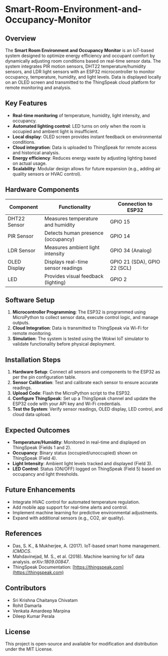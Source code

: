 # Smart-Room-Environment-and-Occupancy-Monitor

## Overview
The **Smart Room Environment and Occupancy Monitor** is an IoT-based system designed to optimize energy efficiency and occupant comfort by dynamically adjusting room conditions based on real-time sensor data. The system integrates PIR motion sensors, DHT22 temperature/humidity sensors, and LDR light sensors with an ESP32 microcontroller to monitor occupancy, temperature, humidity, and light levels. Data is displayed locally on an OLED screen and transmitted to the ThingSpeak cloud platform for remote monitoring and analysis.

## Key Features
- **Real-time monitoring** of temperature, humidity, light intensity, and occupancy.
- **Automated lighting control**: LED turns on only when the room is occupied and ambient light is insufficient.
- **Local display**: OLED screen provides instant feedback on environmental conditions.
- **Cloud integration**: Data is uploaded to ThingSpeak for remote access and historical analysis.
- **Energy efficiency**: Reduces energy waste by adjusting lighting based on actual usage.
- **Scalability**: Modular design allows for future expansion (e.g., adding air quality sensors or HVAC control).

## Hardware Components
| Component          | Functionality                          | Connection to ESP32       |
|--------------------|----------------------------------------|---------------------------|
| DHT22 Sensor       | Measures temperature and humidity      | GPIO 15                   |
| PIR Sensor         | Detects human presence (occupancy)     | GPIO 14                   |
| LDR Sensor         | Measures ambient light intensity       | GPIO 34 (Analog)          |
| OLED Display       | Displays real-time sensor readings     | GPIO 21 (SDA), GPIO 22 (SCL) |
| LED                | Provides visual feedback (lighting)    | GPIO 2                    |

## Software Setup
1. **Microcontroller Programming**: The ESP32 is programmed using MicroPython to collect sensor data, execute control logic, and manage outputs.
2. **Cloud Integration**: Data is transmitted to ThingSpeak via Wi-Fi for remote monitoring.
3. **Simulation**: The system is tested using the Wokwi IoT simulator to validate functionality before physical deployment.

## Installation Steps
1. **Hardware Setup**: Connect all sensors and components to the ESP32 as per the pin configuration table.
2. **Sensor Calibration**: Test and calibrate each sensor to ensure accurate readings.
3. **Upload Code**: Flash the MicroPython script to the ESP32.
4. **Configure ThingSpeak**: Set up a ThingSpeak channel and update the ESP32 code with your API key and Wi-Fi credentials.
5. **Test the System**: Verify sensor readings, OLED display, LED control, and cloud data upload.

## Expected Outcomes
- **Temperature/Humidity**: Monitored in real-time and displayed on ThingSpeak (Fields 1 and 2).
- **Occupancy**: Binary status (occupied/unoccupied) shown on ThingSpeak (Field 4).
- **Light Intensity**: Ambient light levels tracked and displayed (Field 3).
- **LED Control**: Status (ON/OFF) logged on ThingSpeak (Field 5) based on occupancy and light thresholds.

## Future Enhancements
- Integrate HVAC control for automated temperature regulation.
- Add mobile app support for real-time alerts and control.
- Implement machine learning for predictive environmental adjustments.
- Expand with additional sensors (e.g., CO2, air quality).

## References
- Das, S. K., & Mukherjee, A. (2017). IoT-based smart home management. *ICMDCS*.
- Mahdavinejad, M. S., et al. (2018). Machine learning for IoT data analysis. *arXiv:1809.00847*.
- ThingSpeak Documentation: [https://thingspeak.com](https://thingspeak.com)

## Contributors
- Sri Krishna Chaitanya Chivatam
- Rohit Damarla
- Venkata Amardeep Marpina
- Dileep Kumar Perala

## License
This project is open-source and available for modification and distribution under the MIT License.

